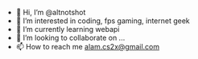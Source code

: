 - 👋 Hi, I’m @altnotshot
- 👀 I’m interested in coding, fps gaming, internet geek
- 🌱 I’m currently learning webapi
- 💞️ I’m looking to collaborate on ...
- 📫 How to reach me alam.cs2x@gmail.com

<!---
altnotshot/altnotshot is a ✨ special ✨ repository because its `README.md` (this file) appears on your GitHub profile.
You can click the Preview link to take a look at your changes.
--->
